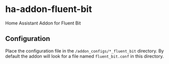 # ha-addon-fluent-bit
Home Assistant Addon for Fluent Bit

## Configuration
Place the configuration file in the `/addon_configs/*_fluent_bit` directory. By default the addon will look for a file named `fluent_bit.conf` in this directory.

